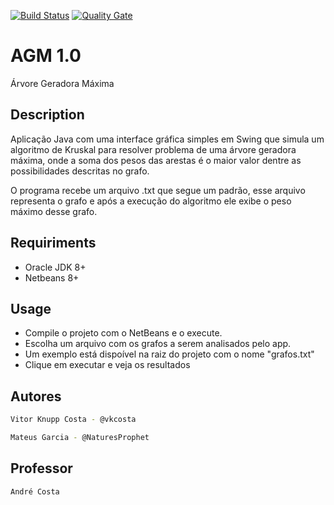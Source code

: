 [![Build Status](https://travis-ci.org/vkcosta/AGM.svg?branch=master)](https://travis-ci.org/vkcosta/AGM)
[![Quality Gate](https://sonarcloud.io/api/project_badges/measure?project=agm&metric=alert_status)](https://sonarcloud.io/dashboard?id=agm)

# AGM 1.0
Árvore Geradora Máxima

## Description

Aplicação Java com uma interface gráfica simples em Swing que simula um algoritmo de Kruskal para resolver problema de uma árvore geradora máxima, onde a soma dos pesos das arestas é o maior valor dentre as possibilidades descritas no grafo.

O programa recebe um arquivo .txt que segue um padrão, esse arquivo representa o grafo e após a execução do algoritmo ele exibe o peso máximo desse grafo.

## Requiriments

<ul>
<li>Oracle JDK 8+</li>
<li>Netbeans 8+</li>
</ul>


## Usage
<ul>
<li>Compile o projeto com o NetBeans e o execute. </li>
<li>Escolha um arquivo com os grafos a serem analisados pelo app. <li>Um exemplo está dispoível na raiz do projeto com o nome "grafos.txt" </li></li>
<li>Clique em executar e veja os resultados</li>
</ul>

## Autores

```bash
Vitor Knupp Costa - @vkcosta
```

```bash
Mateus Garcia - @NaturesProphet
```

## Professor
```bash
André Costa
```